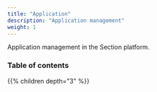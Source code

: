 ```yaml
---
title: "Application"
description: "Application management"
weight: 1
---
```


Application management in the Section platform.

### Table of contents

{{% children depth="3" %}}
